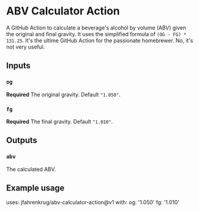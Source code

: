 # ABV Calculator Action

A GitHub Action to calculate a beverage's alcohol by volume (ABV) given the original and final gravity. It uses the simplified formula of `(OG - FG) * 131.25`. It's the ultime GitHub Action for the passionate homebrewer. No, it's not very useful.

## Inputs

### `og`

**Required** The original gravity. Default `"1.050"`.

### `fg`

**Required** The final gravity. Default `"1.010"`.

## Outputs

### `abv`

The calculated ABV.

## Example usage

uses: jfahrenkrug/abv-calculator-action@v1
with:
  og: '1.050'
  fg: '1.010'
